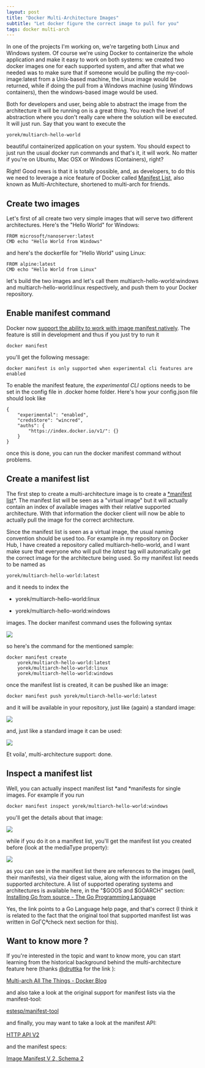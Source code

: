 ```yaml
---
layout: post
title: "Docker Multi-Architecture Images"
subtitle: "Let docker figure the correct image to pull for you"
tags: docker multi-arch
---
```


In one of the projects I'm working on, we're targeting both Linux and Windows system. Of course we're using Docker to containerize the whole application and make it easy to work on both systems: we created two docker images one for each supported system, and after that what we needed was to make sure that if someone would be pulling the my-cool-image:latest from a Unix-based machine, the Linux image would be returned, while if doing the pull from a Windows machine (using Windows containers), then the windows-based image would be used.

Both for developers and user, being able to abstract the image from the architecture it will be running on is a great thing. You reach the level of abstraction where you don't really care where the solution will be executed. It will just run. Say that you want to execute the

```
yorek/multiarch-hello-world
```

beautiful containerized application on your system. You should expect to just run the usual docker run commands and that's it, it will work. No matter if you're on Ubuntu, Mac OSX or Windows (Containers), right?

Right! Good news is that it is totally possible, and, as developers, to do this we need to leverage a nice feature of Docker called [Manifest List](https://docs.docker.com/registry/spec/manifest-v2-2/), also known as Multi-Architecture, shortened to multi-arch for friends.

## Create two images

Let's first of all create two very simple images that will serve two different architectures. Here's the "Hello World" for Windows:

```
FROM microsoft/nanoserver:latest
CMD echo "Hello World from Windows"
```

and here's the dockerfile for "Hello World" using Linux:

```
FROM alpine:latest
CMD echo "Hello World from Linux"
```

let's build the two images and let's call them multiarch-hello-world:windows and multiarch-hello-world:linux respectively, and push them to your Docker repository.

## Enable manifest command

Docker now [support the ability to work with image manifest natively](https://docs.docker.com/edge/engine/reference/commandline/manifest/). The feature is still in development and thus if you just try to run it

```
docker manifest
```

you'll get the following message:

```
docker manifest is only supported when experimental cli features are enabled
```

To enable the manifest feature, the *experimental CLI* options needs to be set in the config file in .docker home folder. Here's how your config.json file should look like

```
{
    "experimental": "enabled",
    "credsStore": "wincred",
    "auths": {
        "https://index.docker.io/v1/": {}
    }
}
```

once this is done, you can run the docker manifest command without problems.

## Create a manifest list

The first step to create a multi-architecture image is to create a [*manifest list](http://(https://docs.docker.com/registry/spec/manifest-v2-2/#manifest-list))*. The manifest list will be seen as a "virtual image" but it will actually contain an index of available images with their relative supported architecture. With that information the docker client will now be able to actually pull the image for the correct architecture.

Since the manifest list is seen as a virtual image, the usual naming convention should be used too. For example in my repository on Docker Hub, I have created a repository called multiarch-hello-world, and I want make sure that everyone who will pull the *latest* tag will automatically get the correct image for the architecture being used. So my manifest list needs to be named as

```
yorek/multiarch-hello-world:latest
```

and it needs to index the

* yorek/multiarch-hello-world:linux

* yorek/multiarch-hello-world:windows

images. The docker manifest command uses the following syntax

![](https://cdn-images-1.medium.com/max/2422/1*e98_9h65IgnE9C-m0lDhdg.png)

so here's the command for the mentioned sample:

```
docker manifest create
    yorek/multiarch-hello-world:latest
    yorek/multiarch-hello-world:linux
    yorek/multiarch-hello-world:windows
```

once the manifest list is created, it can be pushed like an image:

```
docker manifest push yorek/multiarch-hello-world:latest
```

and it will be available in your repository, just like (again) a standard image:

![](https://cdn-images-1.medium.com/max/4484/1*coOS-GL7ypRcgY1WAmrxRg.png)

and, just like a standard image it can be used:

![](https://cdn-images-1.medium.com/max/2672/1*ft-E2U4gqyWbaGcixivllw.png)

Et voila', multi-architecture support: done.

## Inspect a manifest list

Well, you can actually inspect manifest list *and *manifests for single images. For example if you run

```
docker manifest inspect yorek/multiarch-hello-world:windows
```

you'll get the details about that image:

![](https://cdn-images-1.medium.com/max/3196/1*jVqt74syxGVl8d7Un5B7zg.png)

while if you do it on a manifest list, you'll get the manifest list you created before (look at the mediaType property):

![](https://cdn-images-1.medium.com/max/2808/1*l8IPCbsTeV-0fZbSsVL5Rw.png)

as you can see in the manifest list there are references to the images (well, their manifests), via their digest value, along with the information on the supported architecture. A list of supported operating systems and architectures is available here, in the "$GOOS and $GOARCH" section:
[Installing Go from source - The Go Programming Language](https://golang.org/doc/install/source#environment)

Yes, the link points to a Go Language help page, and that's correct (I think it is related to the fact that the original tool that supported manifest list was written in GoΓÇªcheck next section for this).

## Want to know more ?

If you're interested in the topic and want to know more, you can start learning from the historical background behind the multi-architecture feature here (thanks [@druttka](https://twitter.com/druttka?lang=en) for the link ):

[Multi-arch All The Things - Docker Blog](https://blog.docker.com/2017/11/multi-arch-all-the-things/)

and also take a look at the original support for manifest lists via the manifest-tool:

[estesp/manifest-tool](https://github.com/estesp/manifest-tool)

and finally, you may want to take a look at the manifest API:

[HTTP API V2](https://docs.docker.com/registry/spec/api/#manifest)

and the manifest specs:

[Image Manifest V 2, Schema 2](https://docs.docker.com/registry/spec/manifest-v2-2/)
